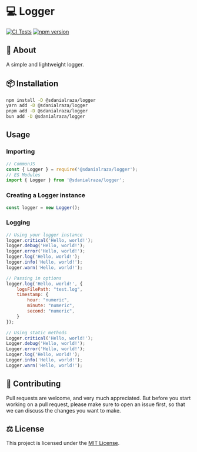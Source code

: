 # 💻 Logger

[![CI Tests](https://github.com/sdanialraza/logger/actions/workflows/tests.yml/badge.svg)](https://github.com/sdanialraza/logger/actions/workflows/tests.yml)
[![npm version](https://img.shields.io/npm/v/@sdanialraza/logger.svg?maxAge=3600)](https://www.npmjs.com/package/@sdanialraza/logger)

## 📄 About

A simple and lightweight logger.

## 📦 Installation

<!-- prettier-ignore-start -->
```bash
npm install -D @sdanialraza/logger
yarn add -D @sdanialraza/logger
pnpm add -D @sdanialraza/logger
bun add -D @sdanialraza/logger
```
<!-- prettier-ignore-end -->

## Usage

### Importing

<!-- prettier-ignore-start -->
```javascript
// CommonJS
const { Logger } = require('@sdanialraza/logger');
// ES Modules
import { Logger } from '@sdanialraza/logger';
```
<!-- prettier-ignore-end -->

### Creating a Logger instance

<!-- prettier-ignore-start -->
```javascript
const logger = new Logger();
```
<!-- prettier-ignore-end -->

### Logging

<!-- prettier-ignore-start -->
```javascript
// Using your logger instance
logger.critical('Hello, world!');
logger.debug('Hello, world!');
logger.error('Hello, world!');
logger.log('Hello, world!');
logger.info('Hello, world!');
logger.warn('Hello, world!');

// Passing in options
logger.log('Hello, world!', {
    logsFilePath: "test.log",
    timestamp: {
        hour: "numeric",
        minute: "numeric",
        second: "numeric",
    }
});

// Using static methods
Logger.critical('Hello, world!');
Logger.debug('Hello, world!');
Logger.error('Hello, world!');
Logger.log('Hello, world!');
Logger.info('Hello, world!');
Logger.warn('Hello, world!');
```
<!-- prettier-ignore-end -->

## 🤝 Contributing

Pull requests are welcome, and very much appreciated. But before you start working on a pull request, please make sure to open an issue first, so that we can discuss the changes you want to make.

## ⚖️ License

This project is licensed under the [MIT License](LICENSE).
